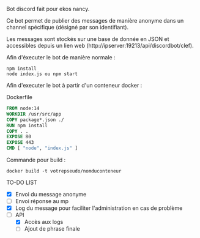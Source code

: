 Bot discord fait pour ekos nancy.

Ce bot permet de publier des messages de manière anonyme dans un channel spécifique (désigné par son identifiant).

Les messages sont stockés sur une base de donnée en JSON et accessibles depuis un lien web (http://ipserver:19213/api/discordbot/clef).

Afin d'éxecuter le bot de manière normale : 
```
npm install
node index.js ou npm start
```

Afin d'executer le bot à partir d'un conteneur docker : 

Dockerfile
```Dockerfile
FROM node:14
WORKDIR /usr/src/app
COPY package*.json ./
RUN npm install
COPY . .
EXPOSE 80
EXPOSE 443
CMD [ "node", "index.js" ]
```
Commande pour build :
```
docker build -t votrepseudo/nomduconteneur
```

TO-DO LIST
- [x] Envoi du message anonyme
- [ ] Envoi réponse au mp
- [x] Log du message pour faciliter l'administration en cas de problème
- [ ] API
  - [x] Accès aux logs
  - [ ] Ajout de phrase finale
